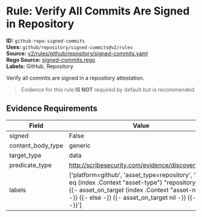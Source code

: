 # Rule: Verify All Commits Are Signed in Repository  
**ID:** `github-repo-signed-commits`  
**Uses:** `github/repository/signed-commits@v2/rules`  
**Source:** [v2/rules/github/repository/signed-commits.yaml](https://github.com/scribe-public/sample-policies/v2/rules/github/repository/signed-commits.yaml)  
**Rego Source:** [signed-commits.rego](https://github.com/scribe-public/sample-policies/v2/rules/github/repository/signed-commits.rego)  
**Labels:** GitHub, Repository  

Verify all commits are signed in a repository attestation.

> Evidence for this rule **IS NOT** required by default but is recommended.


## Evidence Requirements  
| Field | Value |
|-------|-------|
| signed | False |
| content_body_type | generic |
| target_type | data |
| predicate_type | http://scribesecurity.com/evidence/discovery/v0.1 |
| labels | ['platform=github', 'asset_type=repository', '{{- if eq (index .Context "asset-type") "repository" -}} {{- asset_on_target (index .Context "asset-name") -}} {{- else -}} {{- asset_on_target nil -}} {{- end -}}'] |

